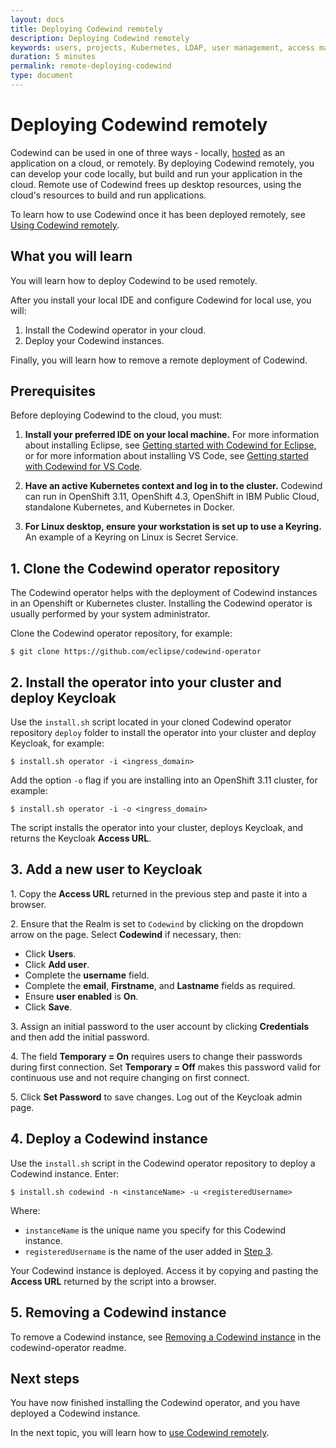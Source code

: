 ```yaml
---
layout: docs
title: Deploying Codewind remotely
description: Deploying Codewind remotely
keywords: users, projects, Kubernetes, LDAP, user management, access management, login, deployment, pod, security, securing cloud connection, remote deployment of Codewind
duration: 5 minutes
permalink: remote-deploying-codewind
type: document
---
```


# Deploying Codewind remotely

Codewind can be used in one of three ways - locally, [hosted](./che-installinfo.html) as an application on a cloud, or remotely. By deploying Codewind remotely, you can develop your code locally, but build and run your application in the cloud. Remote use of Codewind frees up desktop resources, using the cloud's resources to build and run applications. 

To learn how to use Codewind once it has been deployed remotely, see [Using Codewind remotely](remote-codewind-overview.html).

## What you will learn

You will learn how to deploy Codewind to be used remotely. 

After you install your local IDE and configure Codewind for local use, you will:

1. Install the Codewind operator in your cloud.
2. Deploy your Codewind instances. 

Finally, you will learn how to remove a remote deployment of Codewind.

## Prerequisites

Before deploying Codewind to the cloud, you must:

1. **Install your preferred IDE on your local machine.** For more information about installing Eclipse, see [Getting started with Codewind for Eclipse](eclipse-getting-started.html), or for more information about installing VS Code, see [Getting started with Codewind for VS Code](vsc-getting-started.html).

2. **Have an active Kubernetes context and log in to the cluster.** Codewind can run in OpenShift 3.11, OpenShift 4.3, OpenShift in IBM Public Cloud, standalone Kubernetes, and Kubernetes in Docker.

3. **For Linux desktop, ensure your workstation is set up to use a Keyring.** An example of a Keyring on Linux is Secret Service. 

## 1. Clone the Codewind operator repository

The Codewind operator helps with the deployment of Codewind instances in an Openshift or Kubernetes cluster. Installing the Codewind operator is usually performed by your system administrator. 

Clone the Codewind operator repository, for example: 

`$ git clone https://github.com/eclipse/codewind-operator`

## 2. Install the operator into your cluster and deploy Keycloak

Use the `install.sh` script located in your cloned Codewind operator repository `deploy` folder to install the operator into your cluster and deploy Keycloak, for example:

`$ install.sh operator -i <ingress_domain>`

Add the option `-o` flag if you are installing into an OpenShift 3.11 cluster, for example: 

`$ install.sh operator -i -o <ingress_domain>`

The script installs the operator into your cluster, deploys Keycloak, and returns the Keycloak **Access URL**.

## 3. Add a new user to Keycloak

1\. Copy the **Access URL** returned in the previous step and paste it into a browser.  

2\. Ensure that the Realm is set to `Codewind` by clicking on the dropdown arrow on the page. Select **Codewind** if necessary, then:

- Click **Users**.
- Click **Add user**.
- Complete the **username** field.
- Complete the **email**, **Firstname**, and **Lastname** fields as required.
- Ensure **user enabled** is **On**.
- Click **Save**.

3\. Assign an initial password to the user account by clicking **Credentials** and then add the initial password.

4\. The field **Temporary = On** requires users to change their passwords during first connection. Set **Temporary = Off** makes this password valid for continuous use and not require changing on first connect.

5\. Click **Set Password** to save changes. Log out of the Keycloak admin page.

## 4. Deploy a Codewind instance

Use the `install.sh` script in the Codewind operator repository to deploy a Codewind instance. Enter:

`$ install.sh codewind -n <instanceName> -u <registeredUsername>`

Where:
- `instanceName` is the unique name you specify for this Codewind instance.
- `registeredUsername` is the name of the user added in [Step 3](#3-add-a-new-user-to-keycloak).

Your Codewind instance is deployed. Access it by copying and pasting the **Access URL** returned by the script into a browser. 

## 5. Removing a Codewind instance

To remove a Codewind instance, see [Removing a Codewind instance](https://github.com/eclipse/codewind-operator/blob/master/README.md#removing-a-codewind-instance) in the codewind-operator readme.

## Next steps

You have now finished installing the Codewind operator, and you have deployed a Codewind instance.

In the next topic, you will learn how to [use Codewind remotely](./remote-codewind-overview.html).
